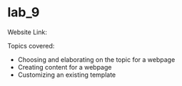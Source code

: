 # lab_9

Website Link:

Topics covered:
- Choosing and elaborating on the topic for a webpage
- Creating content for a webpage
- Customizing an existing template

